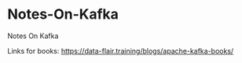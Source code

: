 # Notes-On-Kafka
Notes On Kafka

Links for books: https://data-flair.training/blogs/apache-kafka-books/

